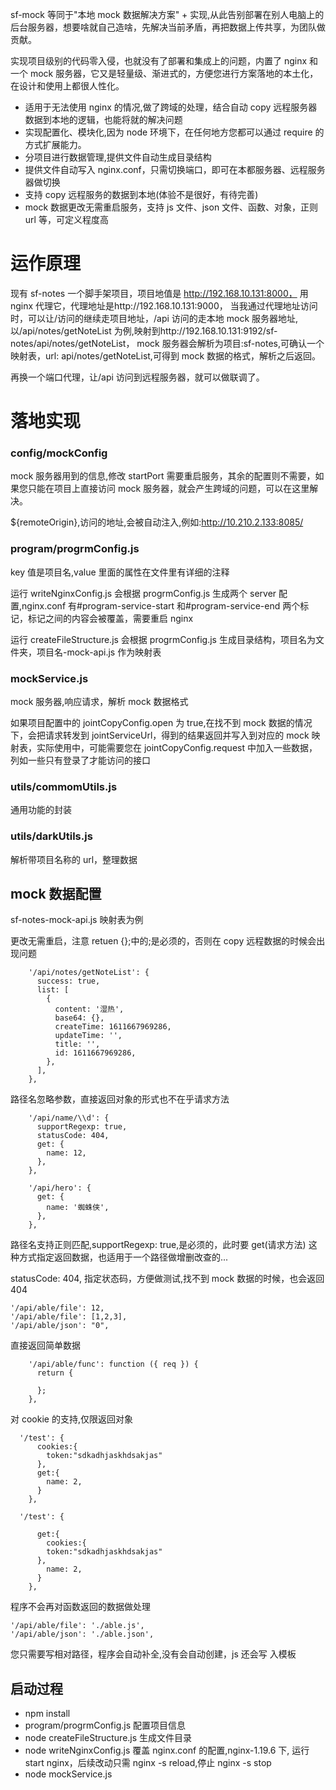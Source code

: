 sf-mock 等同于"本地 mock 数据解决方案" + 实现,从此告别部署在别人电脑上的后台服务器，想要啥就自己造啥，先解决当前矛盾，再把数据上传共享，为团队做贡献。

实现项目级别的代码零入侵，也就没有了部署和集成上的问题，内置了 nginx 和一个 mock 服务器，它又是轻量级、渐进式的，方便您进行方案落地的本土化，在设计和使用上都很人性化。

- 适用于无法使用 nginx 的情况,做了跨域的处理，结合自动 copy 远程服务器数据到本地的逻辑，也能将就的解决问题
- 实现配置化、模块化,因为 node 环境下，在任何地方您都可以通过 require 的方式扩展能力。
- 分项目进行数据管理,提供文件自动生成目录结构
- 提供文件自动写入 nginx.conf，只需切换端口，即可在本都服务器、远程服务器做切换
- 支持 copy 远程服务的数据到本地(体验不是很好，有待完善)
- mock 数据更改无需重启服务，支持 js 文件、json 文件、函数、对象，正则 url 等，可定义程度高

# 运作原理

现有 sf-notes 一个脚手架项目，项目地值是 http://192.168.10.131:8000， 用 nginx 代理它，代理地址是http://192.168.10.131:9000， 当我通过代理地址访问时，可以让/访问的继续走项目地址，/api 访问的走本地 mock 服务器地址,以/api/notes/getNoteList 为例,映射到http://192.168.10.131:9192/sf-notes/api/notes/getNoteList， mock 服务器会解析为项目:sf-notes,可确认一个映射表，url: api/notes/getNoteList,可得到 mock 数据的格式，解析之后返回。

再换一个端口代理，让/api 访问到远程服务器，就可以做联调了。

# 落地实现

### config/mockConfig

mock 服务器用到的信息,修改 startPort 需要重启服务，其余的配置则不需要，如果您只能在项目上直接访问 mock 服务器，就会产生跨域的问题，可以在这里解决。

${remoteOrigin},访问的地址,会被自动注入,例如:http://10.210.2.133:8085/

### program/progrmConfig.js

key 值是项目名,value 里面的属性在文件里有详细的注释

运行 writeNginxConfig.js 会根据 progrmConfig.js 生成两个 server 配置,nginx.conf 有#program-service-start 和#program-service-end 两个标记，标记之间的内容会被覆盖，需要重启 nginx

运行 createFileStructure.js 会根据 progrmConfig.js 生成目录结构，项目名为文件夹，项目名-mock-api.js 作为映射表

### mockService.js

mock 服务器,响应请求，解析 mock 数据格式

如果项目配置中的 jointCopyConfig.open 为 true,在找不到 mock 数据的情况下，会把请求转发到 jointServiceUrl，得到的结果返回并写入到对应的 mock 映射表，实际使用中，可能需要您在 jointCopyConfig.request 中加入一些数据，列如一些只有登录了才能访问的接口

### utils/commomUtils.js

通用功能的封装

### utils/darkUtils.js

解析带项目名称的 url，整理数据

## mock 数据配置

sf-notes-mock-api.js 映射表为例

更改无需重启，注意 retuen {};中的;是必须的，否则在 copy 远程数据的时候会出现问题

```
    '/api/notes/getNoteList': {
      success: true,
      list: [
        {
          content: '湿热',
          base64: {},
          createTime: 1611667969286,
          updateTime: '',
          title: '',
          id: 1611667969286,
        },
      ],
    },
```

路径名忽略参数，直接返回对象的形式也不在乎请求方法

```
    '/api/name/\\d': {
      supportRegexp: true,
      statusCode: 404,
      get: {
        name: 12,
      },
    },
```

```
    '/api/hero': {
      get: {
        name: '蜘蛛侠',
      },
    },
```

路径名支持正则匹配,supportRegexp: true,是必须的，此时要 get(请求方法) 这种方式指定返回数据，也适用于一个路径做增删改查的...

statusCode: 404, 指定状态码，方便做测试,找不到 mock 数据的时候，也会返回 404

```
'/api/able/file': 12,
'/api/able/file': [1,2,3],
'/api/able/json': "0",
```

直接返回简单数据

```
    '/api/able/func': function ({ req }) {
      return {

      };
    },
```

对 cookie 的支持,仅限返回对象

```
  '/test': {
      cookies:{
        token:"sdkadhjaskhdsakjas"
      },
      get:{
        name: 2,
      }
    },
```

```
  '/test': {

      get:{
        cookies:{
        token:"sdkadhjaskhdsakjas"
      },
        name: 2,
      }
    },
```

程序不会再对函数返回的数据做处理

```
'/api/able/file': './able.js',
'/api/able/json': './able.json',
```

您只需要写相对路径，程序会自动补全,没有会自动创建，js 还会写
入模板

## 启动过程

- npm install
- program/progrmConfig.js 配置项目信息
- node createFileStructure.js 生成文件目录
- node writeNginxConfig.js 覆盖 nginx.conf 的配置,nginx-1.19.6 下, 运行 start nginx，后续改动只需 nginx -s reload,停止 nginx -s stop
- node mockService.js
